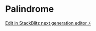 # Palindrome

[Edit in StackBlitz next generation editor ⚡️](https://stackblitz.com/~/github.com/SreedhaMurugan/Palindrome)